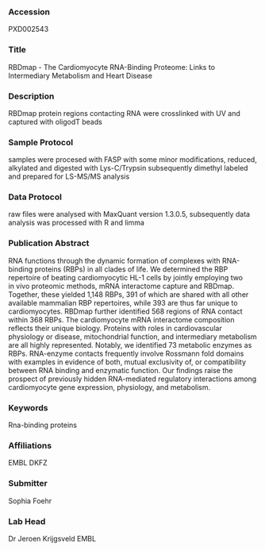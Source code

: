### Accession
PXD002543

### Title
RBDmap -  The Cardiomyocyte RNA-Binding Proteome: Links to Intermediary Metabolism and Heart Disease

### Description
RBDmap protein regions contacting RNA were crosslinked with UV and captured with oligodT beads

### Sample Protocol
samples were procesed with FASP with some minor modifications, reduced, alkylated and digested with Lys-C/Trypsin subsequently dimethyl labeled and prepared for LS-MS/MS analysis

### Data Protocol
raw files were analysed with MaxQuant version 1.3.0.5, subsequently data analysis was processed with R and limma

### Publication Abstract
RNA functions through the dynamic formation of complexes with RNA-binding proteins (RBPs) in all clades of life. We determined the RBP repertoire of beating cardiomyocytic HL-1 cells by jointly employing two in&#xa0;vivo proteomic methods, mRNA interactome capture and RBDmap. Together, these yielded 1,148 RBPs, 391 of which are shared with all other available mammalian RBP repertoires, while 393 are thus far unique to cardiomyocytes. RBDmap further identified 568 regions of RNA contact within 368 RBPs. The cardiomyocyte mRNA interactome composition reflects their unique biology. Proteins with roles in cardiovascular physiology or disease, mitochondrial function, and intermediary metabolism are all highly represented. Notably, we identified 73 metabolic enzymes as RBPs. RNA-enzyme contacts frequently involve Rossmann fold domains with examples in evidence of both, mutual exclusivity of, or compatibility between RNA binding and enzymatic function. Our findings raise the prospect of previously hidden RNA-mediated regulatory interactions among cardiomyocyte gene expression, physiology, and metabolism.

### Keywords
Rna-binding proteins

### Affiliations
EMBL
DKFZ

### Submitter
Sophia Foehr

### Lab Head
Dr Jeroen Krijgsveld
EMBL


